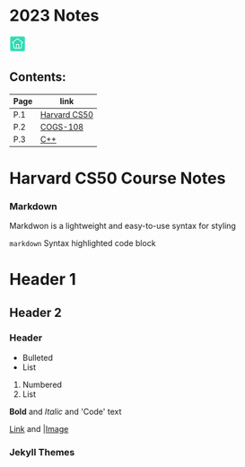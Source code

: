 # 2023 Notes
[![Home Button](homebutton.png)](https://chelcey.github.io/2023-Notes/)

## Contents:

|Page| link|
|---------|------------|
| P.1 |[Harvard CS50](https://chelcey.github.io/2023-Notes/p1) |
| P.2 |[COGS-108](https://chelcey.github.io/2023-Notes/p2) |
| P.3 |[C++](https://chelcey.github.io/2023-Notes/p3) |

# Harvard CS50 Course Notes

### Markdown

Markdwon is a lightweight and easy-to-use syntax for styling

```markdown```
Syntax highlighted code block
# Header 1
## Header 2
### Header 

- Bulleted
- List

1. Numbered
2. List

**Bold** and _Italic_ and 'Code' text 

[Link](url) and |[Image](src) 

### Jekyll Themes
